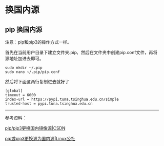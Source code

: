 # 换国内源

## pip 换国内源
注意：pip和pip3的操作方式一样。

首先在当前用户目录下建立文件夹.pip，然后在文件夹中创建pip.conf文件，再将源地址加进去即可。
```
sudo mkdir ~/.pip
sudo nano ~/.pip/pip.conf
```

然后将下面这两行复制进去就好了
```
[global]
timeout = 6000
index-url = https://pypi.tuna.tsinghua.edu.cn/simple
trusted-host = pypi.tuna.tsinghua.edu.cn
```

***
参考资料：

[pip/pip3更换国内镜像源|CSDN](https://blog.csdn.net/zwliang98/article/details/83546788)

[pip或pip3更换源为国内源|Linux公社](https://www.linuxidc.com/Linux/2019-04/158178.htm)
